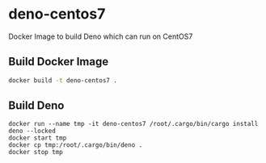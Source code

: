 # deno-centos7

Docker Image to build Deno which can run on CentOS7

## Build Docker Image

```sh
docker build -t deno-centos7 .
```

## Build Deno

```
docker run --name tmp -it deno-centos7 /root/.cargo/bin/cargo install deno --locked
docker start tmp
docker cp tmp:/root/.cargo/bin/deno .
docker stop tmp
```
